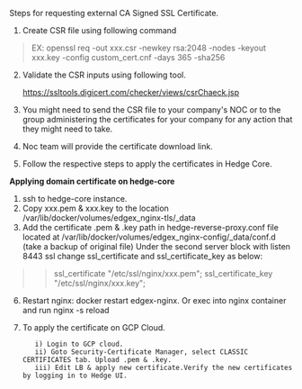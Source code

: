 Steps for requesting external CA Signed SSL Certificate.

1. Create CSR file using following command

> EX: openssl req -out xxx.csr -newkey rsa:2048 -nodes -keyout xxx.key -config custom_cert.cnf -days 365 -sha256

2. Validate the CSR inputs using following tool.

    https://ssltools.digicert.com/checker/views/csrChaeck.jsp

3. You might need to send the CSR file to your company's NOC or to the group administering the certificates for your company for any action that they might need to take.

4. Noc team will provide the certificate download link.

5. Follow the respective steps to apply the certificates in Hedge Core.

**Applying domain certificate on hedge-core**

1. ssh to hedge-core instance.
2. Copy xxx.pem & xxx.key to the location /var/lib/docker/volumes/edgex_nginx-tls/_data
3. Add the certificate .pem & .key path in hedge-reverse-proxy.conf file located at /var/lib/docker/volumes/edgex_nginx-config/_data/conf.d (take a backup of original file)
Under the second server block with listen 8443 ssl change ssl_certificate and ssl_certificate_key as below:

>> ssl_certificate "/etc/ssl/nginx/xxx.pem";
>> ssl_certificate_key "/etc/ssl/nginx/xxx.key";
> 

6. Restart nginx: docker restart edgex-nginx. Or exec into nginx container and run nginx -s reload


7. To apply the certificate on GCP Cloud.

          i) Login to GCP cloud.
          ii) Goto Security-Certificate Manager, select CLASSIC CERTIFICATES tab. Upload .pem & .key.
          iii) Edit LB & apply new certificate.Verify the new certificates by logging in to Hedge UI.
                    

